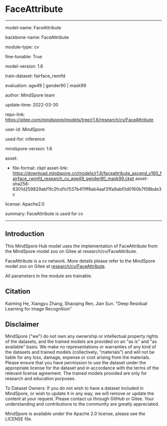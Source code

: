 # FaceAttribute

---

model-name: FaceAttribute

backbone-name: FaceAttribute

module-type: cv

fine-tunable: True

model-version: 1.6

train-dataset: fairface_rwmfd

evaluation: age49 | gender90 | mask99

author: MindSpore team

update-time: 2022-03-30

repo-link: <https://gitee.com/mindspore/models/tree/r1.6/research/cv/FaceAttribute>

user-id: MindSpore

used-for: inference

mindspore-version: 1.6

asset:

-
    file-format: ckpt
    asset-link: <https://download.mindspore.cn/models/r1.6/faceattribute_ascend_v160_fairface_rwmfd_research_cv_age49_gender90_mask99.ckpt>
    asset-sha256: 6301d259829abf1fc2fcd1cf537b411ff6ab4aaf31fa9abf0d0160b7f08bde3c

license: Apache2.0

summary: FaceAttribute is used for cv

---

## Introduction

This MindSpore Hub model uses the implementation of FaceAttribute from the MindSpore model zoo on Gitee at research/cv/FaceAttribute.

FaceAttribute is a cv network. More details please refer to the MindSpore model zoo on Gitee at [research/cv/FaceAttribute](https://gitee.com/mindspore/models/blob/r1.6/research/cv/FaceAttribute/README.md).

All parameters in the module are trainable.

## Citation

Kaiming He, Xiangyu Zhang, Shaoqing Ren, Jian Sun. "Deep Residual Learning for Image Recognition"

## Disclaimer

MindSpore ("we") do not own any ownership or intellectual property rights of the datasets, and the trained models are provided on an "as is" and "as available" basis. We make no representations or warranties of any kind of the datasets and trained models (collectively, “materials”) and will not be liable for any loss, damage, expense or cost arising from the materials. Please ensure that you have permission to use the dataset under the appropriate license for the dataset and in accordance with the terms of the relevant license agreement. The trained models provided are only for research and education purposes.

To Dataset Owners: If you do not wish to have a dataset included in MindSpore, or wish to update it in any way, we will remove or update the content at your request. Please contact us through GitHub or Gitee. Your understanding and contributions to the community are greatly appreciated.

MindSpore is available under the Apache 2.0 license, please see the LICENSE file.
